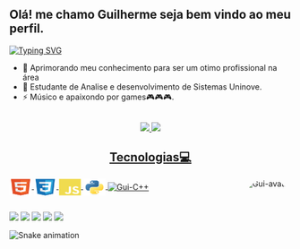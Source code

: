 ## Olá! me chamo Guilherme seja bem vindo ao meu perfil.
[![Typing SVG](https://readme-typing-svg.herokuapp.com?color=%2356FFD9&size=18&duration=6000&center=true&vCenter=true&width=600&lines=Hello+World+%3C3)](https://git.io/typing-svg)<br>


- 🔭 Aprimorando meu conhecimento para ser um otimo profissional na área
- 🌱 Estudante de Analise e desenvolvimento de Sistemas Uninove.
- ⚡ Músico e apaixondo por games🎮🎮🎮.
<br>
<div align="center">
  <a href="https://github.com/GuiDEV1">
  <img height="180em" src="https://github-readme-stats.vercel.app/api?username=GuiDEV1&show_icons=true&theme=dark&include_all_commits=true&count_private=true"/>
  <img height="180em" src="https://github-readme-stats.vercel.app/api/top-langs/?username=GuiDEV1&layout=compact&langs_count=7&theme=dark"/>
</div>

 <h2 align="center">Tecnologias💻</h2>
<div style="display: inline_block">
  <img align="center" alt="Gui-HTML" height="30" width="40" src="https://raw.githubusercontent.com/devicons/devicon/master/icons/html5/html5-original.svg">
  <img align="center" alt="Gui-CSS" height="30" width="40" src="https://raw.githubusercontent.com/devicons/devicon/master/icons/css3/css3-original.svg">
  <img align="center" alt="Gui-Js" height="30" width="40" src="https://raw.githubusercontent.com/devicons/devicon/master/icons/javascript/javascript-plain.svg">
  <img align="center" alt="Gui-Python" height="30" width="40" src="https://raw.githubusercontent.com/devicons/devicon/master/icons/python/python-original.svg">
   <img align="center" alt="Gui-C++" height="30" width="40" src="https://www.pngall.com/wp-content/uploads/2016/05/C-Free-Download-PNG.png">
  <img align="right" alt="Gui-avatar" height="150" style="border-radius:50px;" src="https://yt3.ggpht.com/Ee4Bfxl_2k8rKAKqArQ5YjOiq_AzjIv2oIPkuo09BUFPLJFTiI-XYYuPNd5pqwJkMqrOb1tkdMY=s176-c-k-c0x00ffffff-no-rj-mo">
</div>
  
  ##
  
<div>
   <a href="https://www.youtube.com/channel/UCjA58Z4RbtSdHOAFwdn6o2g" target="_blank"><img src="https://img.shields.io/badge/YouTube-FF0000?style=for-the-badge&logo=youtube&logoColor=white" target="_blank"></a>
  <a href="https://instagram.com/guilherme.mascarenhas.7399" target="_blank"><img src="https://img.shields.io/badge/-Instagram-%23E4405F?style=for-the-badge&logo=instagram&logoColor=white" target="_blank"></a>
 	<a href="https://www.twitch.tv/ireneuzinhostreaming" target="_blank"><img src="https://img.shields.io/badge/Twitch-9146FF?style=for-the-badge&logo=twitch&logoColor=white" target="_blank"></a>
  <a href = "mailto:guilhermemascarenhas21g@gmail.com"><img src="https://img.shields.io/badge/-Gmail-%23333?style=for-the-badge&logo=gmail&logoColor=white" target="_blank"></a>
  <a href="https://www.linkedin.com/in/guilherme-mascarenhas-dias-254844236/" target="_blank"><img src="https://img.shields.io/badge/-LinkedIn-%230077B5?style=for-the-badge&logo=linkedin&logoColor=white" target="_blank"></a> 
  
  ![Snake animation](https://github.com/GuiDEV1/GuiDEV1/blob/output/github-contribution-grid-snake.svg)
</div>
